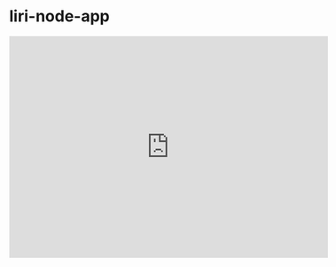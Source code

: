 # liri-node-app

<iframe src="https://embed.cl.ly/2t113Z460U2Z" width="575" height="400" style="border:none" frameborder="0" allowtransparency="true" allowfullscreen="true"></iframe>